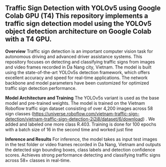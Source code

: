 **Traffic Sign Detection with YOLOv5 using Google Colab GPU (T4)**
This repository implements a traffic sign detection model using the YOLOv5 object detection architecture on Google Colab with a T4 GPU.
---------------------------------------------------------------

**Overview**
Traffic sign detection is an important computer vision task for autonomous driving and advanced driver assistance systems. This repository focuses on detecting and classifying traffic signs from images and video frames recorded in Da Nang city, Vietnam.
The model is built using the state-of-the-art YOLOv5s detection framework, which offers excellent accuracy and speed for real-time applications. The network backbone and model parameters have been customized for optimized traffic sign detection performance.

**Model Architecture and Training**
The YOLOv5s variant is used as the base model and pre-trained weights.
The model is trained on the Vietnam Roboflow traffic sign dataset consisting of over 4,200 images across 58 sign classes (https://universe.roboflow.com/vietnam-traffic-sign-detection/vietnam-traffic-sign-detection-2i2j8/dataset/6/download) . We added and labeled one more class R.403.
Training is done for 100 epochs with a batch size of 16 in the second time and worked just fine

**Inference and Results**
For inference, the model takes as input test images in the test folder or video frames recorded in Da Nang, Vietnam and outputs the detected sign bounding boxes, class labels and detection confidence scores.
Achieves strong performance detecting and classifying traffic signs across 58+ classes in real-time.
